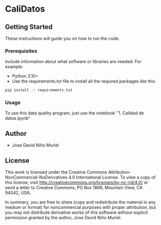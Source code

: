 # CaliDatos

## Getting Started

These instructions will guide you on how to run the code.

### Prerequisites

Include information about what software or libraries are needed. For example:

- Python 3.10+
- Use the requirements.txt file to install all the required packages like this
```bash
pip install -r requirements.txt
```

### Usage

To use this data quality program, just use the notebook "1. Calidad de datos.ipynb"

## Author
* Jose David Niño Muriel

## License
This work is licensed under the Creative Commons Attribution-NonCommercial-NoDerivatives 4.0 International License. To view a copy of this license, visit http://creativecommons.org/licenses/by-nc-nd/4.0/ or send a letter to Creative Commons, PO Box 1866, Mountain View, CA 94042, USA.

In summary, you are free to share (copy and redistribute the material in any medium or format) for noncommercial purposes with proper attribution, but you may not distribute derivative works of this software without explicit permission granted by the author, Jose David Niño Muriel.




